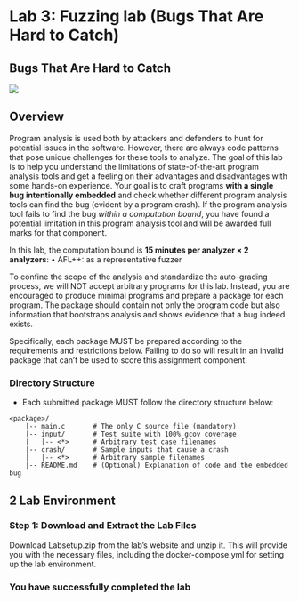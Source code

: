 # Lab 3: Fuzzing lab (Bugs That Are Hard to Catch)

## Bugs That Are Hard to Catch

![](images/lab5-00-u.png)

## Overview

Program analysis is used both by attackers and defenders to hunt for potential issues in the software.
However, there are always code patterns that pose unique challenges for these tools to analyze. The
goal of this lab is to help you understand the limitations of state-of-the-art program
analysis tools and get a feeling on their advantages and disadvantages with some hands-on experience.
Your goal is to craft programs **with a single bug intentionally embedded** and check
whether different program analysis tools can find the bug (evident by a program crash). If the program
analysis tool fails to find the bug *within a computation bound*, you have found a potential limitation
in this program analysis tool and will be awarded full marks for that component.

In this lab, the computation bound is **15 minutes per analyzer × 2 analyzers**:
  • AFL++: as a representative fuzzer

To confine the scope of the analysis and standardize the auto-grading process, we will NOT accept
arbitrary programs for this lab. Instead, you are encouraged to produce minimal programs
and prepare a package for each program. The package should contain not only the program code but
also information that bootstraps analysis and shows evidence that a bug indeed exists.

Specifically, each package MUST be prepared according to the requirements and restrictions below.
Failing to do so will result in an invalid package that can’t be used to score this assignment component.

### Directory Structure
 * Each submitted package MUST follow the directory structure below:
```
<package>/
    |-- main.c       # The only C source file (mandatory)
    |-- input/       # Test suite with 100% gcov coverage
    |   |-- <*>      # Arbitrary test case filenames
    |-- crash/       # Sample inputs that cause a crash
    |   |-- <*>      # Arbitrary sample filenames
    |-- README.md    # (Optional) Explanation of code and the embedded bug
```
## 2 Lab Environment

### Step 1: Download and Extract the Lab Files
Download Labsetup.zip from the lab’s website and unzip it. This will provide you with the necessary files, including the docker-compose.yml for setting up the lab environment.


### You have successfully completed the lab
